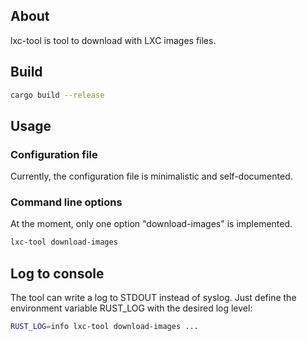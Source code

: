## About

lxc-tool is tool to download with LXC images files.

## Build

```bash
cargo build --release
```

## Usage

### Configuration file

Currently, the configuration file is minimalistic and self-documented.

### Command line options

At the moment, only one option "download-images" is implemented.

```bash
lxc-tool download-images
```


## Log to console

The tool can write a log to STDOUT instead of syslog. Just define the environment variable RUST_LOG with the desired log level:

```bash
RUST_LOG=info lxc-tool download-images ...
```

